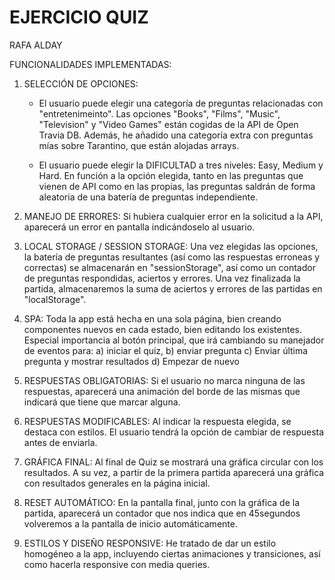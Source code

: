 # EJERCICIO QUIZ

RAFA ALDAY

FUNCIONALIDADES IMPLEMENTADAS:

1. SELECCIÓN DE OPCIONES:

    - El usuario puede elegir una categoría de preguntas relacionadas con "entretenimeinto". Las opciones "Books", "Films", "Music", "Television" y "Video Games" están cogidas de la API de Open Travia DB. Además, he añadido una categoría extra con preguntas mías sobre Tarantino, que están alojadas arrays.

    - El usuario puede elegir la DIFICULTAD a tres niveles: Easy, Medium y Hard. En función a la opción elegida, tanto en las preguntas que vienen de API como en las propias, las preguntas saldrán de forma aleatoria de una batería de preguntas independiente.

2. MANEJO DE ERRORES: Si hubiera cualquier error en la solicitud a la API, aparecerá un error en pantalla indicándoselo al usuario.

3. LOCAL STORAGE / SESSION STORAGE: Una vez elegidas las opciones, la batería de preguntas resultantes (así como las respuestas erroneas y correctas) se almacenarán en "sessionStorage", así como un contador de preguntas respondidas, aciertos y errores. Una vez finalizada la partida, almacenaremos la suma de aciertos y errores de las partidas en "localStorage".

3. SPA: Toda la app está hecha en una sola página, bien creando componentes nuevos en cada estado, bien editando los existentes. Especial importancia al botón principal, que irá cambiando su manejador de eventos para: a) iniciar el quiz, b) enviar pregunta c) Enviar última pregunta y mostrar resultados d) Empezar de nuevo

4. RESPUESTAS OBLIGATORIAS: Si el usuario no marca ninguna de las respuestas, aparecerá una animación del borde de las mismas que indicará que tiene que marcar alguna.

5. RESPUESTAS MODIFICABLES: Al indicar la respuesta elegida, se destaca con estilos. El usuario tendrá la opción de cambiar de respuesta antes de enviarla.

6. GRÁFICA FINAL: Al final de Quiz se mostrará una gráfica circular con los resultados. A su vez, a partir de la primera partida aparecerá una gráfica con resultados generales en la página inicial.

7. RESET AUTOMÁTICO: En la pantalla final, junto con la gráfica de la partida, aparecerá un contador que nos indica que en 45segundos volveremos a la pantalla de inicio automáticamente.

8. ESTILOS Y DISEÑO RESPONSIVE: He tratado de dar un estilo homogéneo a la app, incluyendo ciertas animaciones y transiciones, así como hacerla responsive con media queries.


